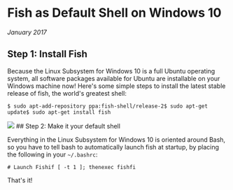# Fish as Default Shell on Windows 10
*January 2017*





  ## Step 1: Install Fish

 Because the Linux Subsystem for Windows 10 is a full Ubuntu operating system, all software packages available for Ubuntu are installable on your Windows machine now! Here's some simple steps to install the latest stable release of fish, the world's greatest shell:


```
$ sudo apt-add-repository ppa:fish-shell/release-2$ sudo apt-get update$ sudo apt-get install fish
```
 ![](http://images.squarespace-cdn.com/content/v1/665498111876725f7613f1e6/1719666490597-H4C46DD7OJ7U3P4B0MHC/7e2ac-e25b8-image-asset.png)   ## Step 2: Make it your default shell

 Everything in the Linux Subsystem for Windows 10 is oriented around Bash, so you have to tell bash to automatically launch fish at startup, by placing the following in your `~/.bashrc`:


```
# Launch Fishif [ -t 1 ]; thenexec fishfi
```
 That's it!
